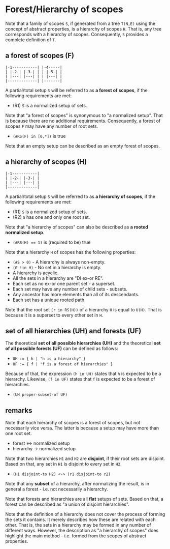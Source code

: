 
<!-- ======================================================================= -->
# Forest/Hierarchy of scopes

Note that a family of scopes `S`, if generated from a tree `T(N,E)` using the
concept of abstract properties, is a hierarchy of scopes `H`. That is, any
tree corresponds with a hierarchy of scopes. Consequently, `S` provides a
complete definition of `T`.

<!-- ======================================================================= -->
## a forest of scopes (F)

```
|-1-----------| |-4-----|
| |-2-| |-3-| | | |-5-| |
| |---| |---| | | |---| |
|-------------| |-------|
```

A partial/total setup `S` will be referred to as **a forest of scopes**,
if the following requirements are met:

* (R1) `S` is a normalized setup of sets.

Note that "a forest of scopes" is synonymous to "a normalized setup". That is
because there are no additional requirements. Consequently, a forest of scopes
`F` may have any number of root sets.

* `(#RS(F) in [0,*])` is true

Note that an empty setup can be described as an empty forest of scopes.

<!-- ======================================================================= -->
## a hierarchy of scopes (H)

```
|-1-----------|
| |-2-| |-3-| |
| |---| |---| |
|-------------|
```

A partial/total setup `S` will be referred to as **a hierarchy of scopes**,
if the following requirements are met:

* (R1) `S` is a normalized setup of sets.
* (R2) `S` has one and only one root set.

Note that "a hierarchy of scopes" can also be described as
**a rooted normalized setup**.

* `(#RS(H) == 1)` is (required to be) true

Note that a hierarchy `H` of scopes has the following properties:

* `(#S > 0)` - A hierarchy is always non-empty.
* `(Ø !in H)` - No set in a hierarchy is empty.
* A hierarchy is acyclic.
* All the sets in a hierarchy are "DI ex-or RE".
* Each set as no ex-or one parent set - a superset.
* Each set may have any number of child sets - subsets.
* Any ancestor has more elements than all of its descendants.
* Each set has a unique rooted path.

Note that the root set `(r in RS(H))` of a hierarchy `H` is equal to `U(H)`.
That is because it is a superset to every other set in `H`.

<!-- ======================================================================= -->
## set of all hierarchies (UH) and forests (UF)

The theoretical **set of all possible hierarchies (UH)** and the theoretical
**set of all possible forests (UF)** can be defined as follows:

* `UH := { h | "h is a hierarchy" }`
* `UF := { f | "f is a forest of hierarchies" }`

Because of that, the expression `(h in UH)` states that `h` is expected to be
a hierarchy. Likewise, `(f in UF)` states that `f` is expected to be a forest
of hierarchies.

* `(UH proper-subset-of UF)`

<!-- ======================================================================= -->
## remarks

Note that each hierarchy of scopes is a forest of scopes, but not necessarily
vice versa. The latter is because a setup may have more than one root set.

* forest <-> normalized setup
* hierarchy -> normalized setup

Note that two hierarchies `H1` and `H2` are **disjoint**, if their root sets
are disjoint. Based on that, any set in `H1` is disjoint to every set in `H2`.

* `(H1 disjoint-to H2) <-> (r1 disjoint-to r2)`

Note that any **subset** of a hierarchy, after normalizing the result, is in
general a forest - i.e. not necessarily a hierarchy.

Note that forests and hierarchies are all **flat** setups of sets. Based on
that, a forest can be described as "a union of disjoint hierarchies".

Note that the definition of a hierarchy does not cover the process of forming
the sets it contains. It merely describes how these are related with each other.
That is, the sets in a hierarchy may be formed in any number of different ways.
However, the description as "a hierarchy of scopes" does highlight the main
method - i.e. formed from the scopes of abstract properties.
